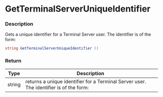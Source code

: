 # GetTerminalServerUniqueIdentifier

### Description

Gets a unique identifier for a Terminal Server user. The identifier is of the form:

```c#
string GetTerminalServerUniqueIdentifier ()
```

### Return

| Type   | Description                                                                            |
| ------ | -------------------------------------------------------------------------------------- |
| string | returns a unique identifier for a Terminal Server user. The identifier is of the form: |
